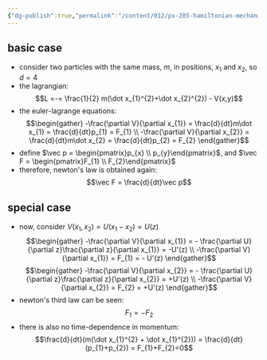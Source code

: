 ```yaml
---
{"dg-publish":true,"permalink":"/content/012/px-285-hamiltonian-mechanics-and-fluid-dynamics/c-calculus-of-variations/px-285-c6c-two-particles-in-1-d/","created":"2024-11-25T10:50:32.000+00:00","updated":"2024-11-26T13:00:25.815+00:00"}
---
```


## basic case
- consider two particles with the same mass, $m$, in positions, $x_{1}$ and $x_{2}$, so $d=4$
- the lagrangian: 
$$L =-= \frac{1}{2} m(\dot x_{1}^{2}+\dot x_{2}^{2}) - V(x,y)$$
- the euler-lagrange equations: 
$$\begin{gather}
	-\frac{\partial V}{\partial x_{1}} = \frac{d}{dt}m\dot x_{1} = \frac{d}{dt}p_{1} = F_{1} \\
	-\frac{\partial V}{\partial x_{2}} = \frac{d}{dt}m\dot x_{2} = \frac{d}{dt}p_{2} = F_{2}
\end{gather}$$
- define $\vec p = \begin{pmatrix}p_{x} \\ p_{y}\end{pmatrix}$, and $\vec F = \begin{pmatrix}F_{1} \\ F_{2}\end{pmatrix}$
- therefore, newton's law is obtained again: 
$$\vec F = \frac{d}{dt}\vec p$$
## special case
- now, consider $V(x_{1}, x_{2}) = U(x_{1}-x_{2}) = U(z)$
$$\begin{gather}
-\frac{\partial V}{\partial x_{1}} = - \frac{\partial U}{\partial z}\frac{\partial z}{\partial x_{1}} = -U'(z) \\
-\frac{\partial V}{\partial x_{1}} = F_{1} = - U'(z)
\end{gather}$$
$$\begin{gather}
-\frac{\partial V}{\partial x_{2}} = - \frac{\partial U}{\partial z}\frac{\partial z}{\partial x_{2}} = +U'(z) \\ 
-\frac{\partial V}{\partial x_{2}} = F_{2} = +U'(z)
\end{gather}$$
- newton's third law can be seen: 
$$F_{1}= - F_{2}$$
- there is also no time-dependence in momentum: 
$$\frac{d}{dt}(m(\dot x_{1}^{2} + \dot x_{1}^{2})) = \frac{d}{dt}(p_{1}+p_{2}) = F_{1}+F_{2}=0$$
